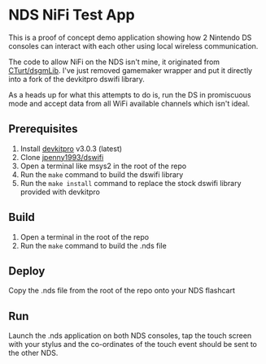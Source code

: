 # NDS NiFi Test App

This is a proof of concept demo application showing how 2 Nintendo DS consoles can interact with each other using local wireless communication.

The code to allow NiFi on the NDS isn't mine, it originated from [CTurt/dsgmLib](https://github.com/CTurt/dsgmLib). I've just removed gamemaker wrapper and put it directly into a fork of the devkitpro dswifi library.

As a heads up for what this attempts to do is, run the DS in promiscuous mode and accept data from all WiFi available channels which isn't ideal.

## Prerequisites

1. Install [devkitpro](https://devkitpro.org/wiki/Getting_Started) v3.0.3 (latest)
1. Clone [jpenny1993/dswifi](https://github.com/jpenny1993/dswifi)
1. Open a terminal like msys2 in the root of the repo
1. Run the `make` command to build the dswifi library
1. Run the `make install` command to replace the stock dswifi library provided with devkitpro

## Build

1. Open a terminal in the root of the repo
1. Run the `make` command to build the .nds file

## Deploy

Copy the .nds file from the root of the repo onto your NDS flashcart

## Run

Launch the .nds application on both NDS consoles, tap the touch screen with your stylus and the co-ordinates of the touch event should be sent to the other NDS.
